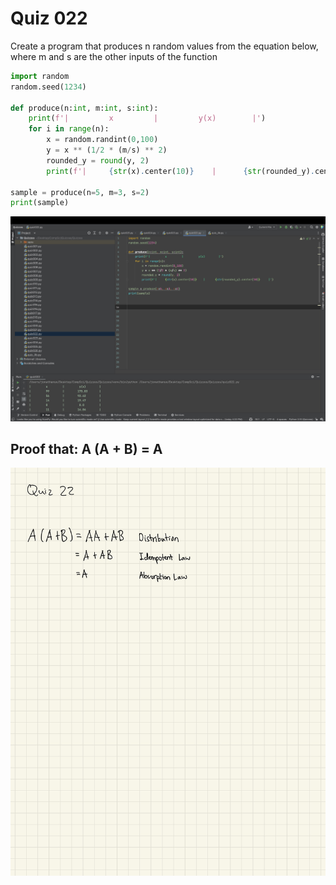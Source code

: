 # Quiz 022
Create a program that produces n random values from the equation below, where m and s are the other inputs of the function 

```.py
import random
random.seed(1234)

def produce(n:int, m:int, s:int):
    print(f'|         x         |         y(x)        |')
    for i in range(n):
        x = random.randint(0,100)
        y = x ** (1/2 * (m/s) ** 2)
        rounded_y = round(y, 2)
        print(f'|     {str(x).center(10)}    |      {str(rounded_y).center(10)}     |')

sample = produce(n=5, m=3, s=2)
print(sample)
```

![](quiz022.jpg)

## Proof that: A (A + B) = A

![](quiz022proof.jpg)
